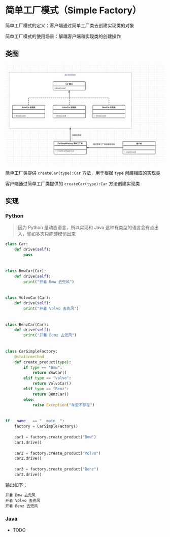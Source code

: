 # 简单工厂模式（Simple Factory）

简单工厂模式的定义：客户端通过简单工厂类去创建实现类的对象

简单工厂模式的使用场景：解耦客户端和实现类的创建操作

## 类图

![](https://raw.githubusercontent.com/hsxhr-10/Blog/master/image/%E8%AE%BE%E8%AE%A1%E6%A8%A1%E5%BC%8F-12.png)

简单工厂类提供 `createCar(type):Car` 方法，用于根据 `type` 创建相应的实现类

客户端通过简单工厂类提供的 `createCar(type):Car` 方法创建实现类

## 实现

### Python

> 因为 Python 是动态语言，所以实现和 Java 这种有类型的语言会有点出入，譬如多态只能硬模仿出来

```python
class Car:
    def drive(self):
        pass


class BmwCar(Car):
    def drive(self):
        print("开着 Bmw 去兜风")


class VolvoCar(Car):
    def drive(self):
        print("开着 Volvo 去兜风")


class BenzCar(Car):
    def drive(self):
        print("开着 Benz 去兜风")


class CarSimpleFactory:
    @staticmethod
    def create_product(type):
        if type == "Bmw":
            return BmwCar()
        elif type == "Volvo":
            return VolvoCar()
        elif type == "Benz":
            return BenzCar()
        else:
            raise Exception("车型不存在")


if __name__ == "__main__":
    factory = CarSimpleFactory()

    car1 = factory.create_product("Bmw")
    car1.drive()

    car2 = factory.create_product("Volvo")
    car2.drive()

    car3 = factory.create_product("Benz")
    car3.drive()
```

输出如下：

```BASH
开着 Bmw 去兜风
开着 Volvo 去兜风
开着 Benz 去兜风
```

### Java

- TODO
